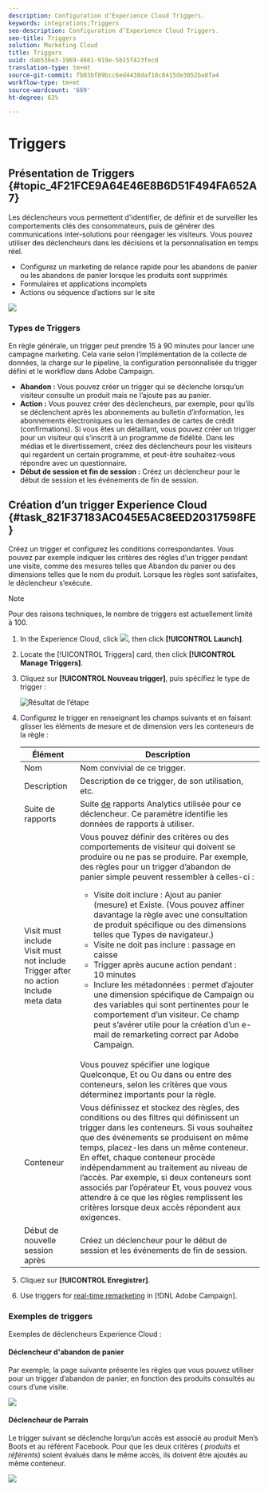 ```yaml
---
description: Configuration d’Experience Cloud Triggers.
keywords: integrations;Triggers
seo-description: Configuration d’Experience Cloud Triggers.
seo-title: Triggers
solution: Marketing Cloud
title: Triggers
uuid: dab536e3-1969-4661-919e-5b15f423fecd
translation-type: tm+mt
source-git-commit: fb03bf89bcc6ed4438daf18c8415de3052ba8fa4
workflow-type: tm+mt
source-wordcount: '669'
ht-degree: 62%

---
```



# Triggers

## Présentation de Triggers {#topic_4F21FCE9A64E46E8B6D51F494FA652A7}

Les déclencheurs vous permettent d&#39;identifier, de définir et de surveiller les comportements clés des consommateurs, puis de générer des communications inter-solutions pour réengager les visiteurs. Vous pouvez utiliser des déclencheurs dans les décisions et la personnalisation en temps réel.

* Configurez un marketing de relance rapide pour les abandons de panier ou les abandons de panier lorsque les produits sont supprimés
* Formulaires et applications incomplets
* Actions ou séquence d’actions sur le site

![](assets/trigger-abandonment-2.png)

### Types de Triggers

En règle générale, un trigger peut prendre 15 à 90 minutes pour lancer une campagne marketing. Cela varie selon l’implémentation de la collecte de données, la charge sur le pipeline, la configuration personnalisée du trigger défini et le workflow dans Adobe Campaign.

* **Abandon :** Vous pouvez créer un trigger qui se déclenche lorsqu’un visiteur consulte un produit mais ne l’ajoute pas au panier.
* **Action :** Vous pouvez créer des déclencheurs, par exemple, pour qu’ils se déclenchent après les abonnements au bulletin d’information, les abonnements électroniques ou les demandes de cartes de crédit (confirmations). Si vous êtes un détaillant, vous pouvez créer un trigger pour un visiteur qui s’inscrit à un programme de fidélité. Dans les médias et le divertissement, créez des déclencheurs pour les visiteurs qui regardent un certain programme, et peut-être souhaitez-vous répondre avec un questionnaire.
* **Début de session et fin de session :** Créez un déclencheur pour le début de session et les événements de fin de session.

## Création d’un trigger Experience Cloud {#task_821F37183AC045E5AC8EED20317598FE}

Créez un trigger et configurez les conditions correspondantes. Vous pouvez par exemple indiquer les critères des règles d’un trigger pendant une visite, comme des mesures telles que Abandon du panier ou des dimensions telles que le nom du produit. Lorsque les règles sont satisfaites, le déclencheur s’exécute.

>[!NOTE]
>
>Pour des raisons techniques, le nombre de triggers est actuellement limité à 100.

1. In the Experience Cloud, click ![](assets/menu-icon.png), then click **[!UICONTROL Launch]**.
2. Locate the [!UICONTROL Triggers] card, then click **[!UICONTROL Manage Triggers]**.
3. Cliquez sur **[!UICONTROL Nouveau trigger]**, puis spécifiez le type de trigger :

   ![Résultat de l’étape](assets/add-trigger.png)

4. Configurez le trigger en renseignant les champs suivants et en faisant glisser les éléments de mesure et de dimension vers les conteneurs de la règle :

   | Élément | Description |
   |--- |--- |
   | Nom | Nom convivial de ce trigger. |
   | Description | Description de ce trigger, de son utilisation, etc. |
   | Suite de rapports | Suite [de](https://docs.adobe.com/content/help/fr-FR/analytics/implementation/analytics-basics/ref-reports-report-suites.html) rapports Analytics utilisée pour ce déclencheur. Ce paramètre identifie les données de rapports à utiliser. |
   | Visit must include<br>Visit must not include<br>Trigger after no action<br>Include meta data | Vous pouvez définir des critères ou des comportements de visiteur qui doivent se produire ou ne pas se produire.  Par exemple, des règles pour un trigger d’abandon de panier simple peuvent ressembler à celles-ci :<ul><li>Visite doit inclure : Ajout au panier (mesure) et Existe. (Vous pouvez affiner davantage la règle avec une consultation de produit spécifique ou des dimensions telles que Types de navigateur.)</li><li>Visite ne doit pas inclure : passage en caisse</li><li>Trigger après aucune action pendant : 10 minutes</li><li>Inclure les métadonnées : permet d’ajouter une dimension spécifique de Campaign ou des variables qui sont pertinentes pour le comportement d’un visiteur. Ce champ peut s’avérer utile pour la création d’un e-mail de remarketing correct par Adobe Campaign.</li></ul><br>Vous pouvez spécifier une logique Quelconque, Et ou Ou dans ou entre des conteneurs, selon les critères que vous déterminez importants pour la règle. |
   | Conteneur | Vous définissez et stockez des règles, des conditions ou des filtres qui définissent un trigger dans les conteneurs. Si vous souhaitez que des événements se produisent en même temps, placez-les dans un même conteneur. En effet, chaque conteneur procède indépendamment au traitement au niveau de l’accès.  Par exemple, si deux conteneurs sont associés par l’opérateur Et, vous pouvez vous attendre à ce que les règles remplissent les critères lorsque deux accès répondent aux exigences. |
   | Début de nouvelle session après | Créez un déclencheur pour le début de session et les événements de fin de session. |

5. Cliquez sur **[!UICONTROL Enregistrer]**.
6. Use triggers for [real-time remarketing](https://docs.campaign.adobe.com/doc/standard/en/EMA_Transactional_messaging_Marketing_Cloud_Triggers.html) in [!DNL Adobe Campaign].

### Exemples de triggers

Exemples de déclencheurs Experience Cloud :

#### Déclencheur d&#39;abandon de panier

Par exemple, la page suivante présente les règles que vous pouvez utiliser pour un trigger d’abandon de panier, en fonction des produits consultés au cours d’une visite.

![](assets/abandonment-trigger.png)

#### Déclencheur de Parrain

Le trigger suivant se déclenche lorqu’un accès est associé au produit Men’s Boots et au référent Facebook. Pour que les deux critères ( *produits* et *référents*) soient évalués dans le même accès, ils doivent être ajoutés au même conteneur.

![](assets/fb-boots-promo.png)
